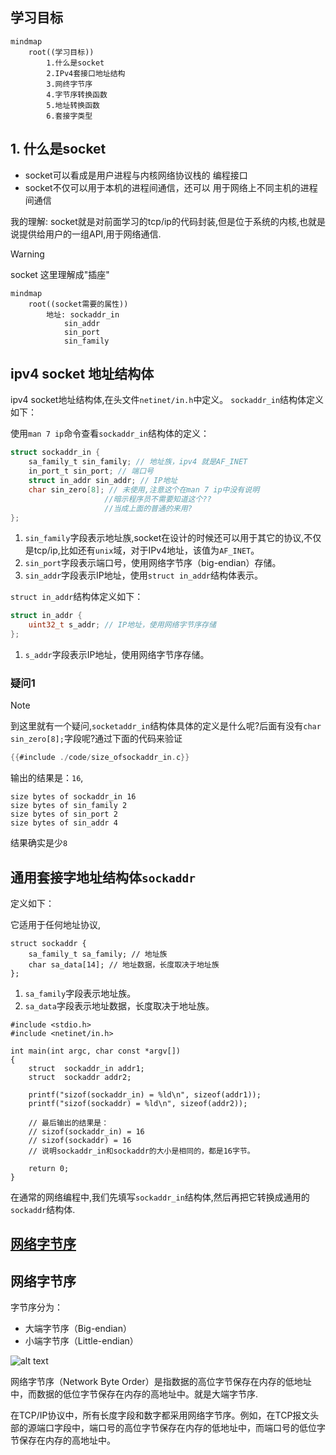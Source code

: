 ## 学习目标

```mermaid
mindmap
    root((学习目标))
        1.什么是socket
        2.IPv4套接口地址结构
        3.网终字节序
        4.字节序转换函数
        5.地址转换函数
        6.套接字类型
```
## 1. 什么是socket

- socket可以看成是用户进程与内核网络协议栈的
编程接口
- socket不仅可以用于本机的进程间通信，还可以
用于网络上不同主机的进程间通信


我的理解: socket就是对前面学习的tcp/ip的代码封装,但是位于系统的内核,也就是说提供给用户的一组API,用于网络通信.

> [!WARNING]
> socket 这里理解成"插座"

```mermaid
mindmap
    root((socket需要的属性))
        地址: sockaddr_in
            sin_addr
            sin_port
            sin_family
```

## ipv4 socket 地址结构体

ipv4 socket地址结构体,在头文件`netinet/in.h`中定义。 `sockaddr_in`结构体定义如下：

使用`man 7 ip`命令查看`sockaddr_in`结构体的定义：

```c
struct sockaddr_in {
    sa_family_t sin_family; // 地址族，ipv4 就是AF_INET
    in_port_t sin_port; // 端口号    
    struct in_addr sin_addr; // IP地址
    char sin_zero[8]; // 未使用,注意这个在man 7 ip中没有说明
                     //暗示程序员不需要知道这个??
                     //当成上面的普通的来用?
};
```




1.  `sin_family`字段表示地址族,socket在设计的时候还可以用于其它的协议,不仅是tcp/ip,比如还有`unix`域，对于IPv4地址，该值为`AF_INET`。
2.  `sin_port`字段表示端口号，使用网络字节序（big-endian）存储。
3.  `sin_addr`字段表示IP地址，使用`struct in_addr`结构体表示。

`struct in_addr`结构体定义如下：

```c
struct in_addr {
    uint32_t s_addr; // IP地址，使用网络字节序存储
};
```

1.  `s_addr`字段表示IP地址，使用网络字节序存储。

### 疑问1

> [!NOTE]
> 到这里就有一个疑问,`socketaddr_in`结构体具体的定义是什么呢?后面有没有`char sin_zero[8];`字段呢?通过下面的代码来验证

```c
{{#include ./code/size_ofsockaddr_in.c}}
```
输出的结果是：`16`,

```
size bytes of sockaddr_in 16
size bytes of sin_family 2
size bytes of sin_port 2
size bytes of sin_addr 4
```

结果确实是少`8`


## 通用套接字地址结构体`sockaddr`

定义如下：

它适用于任何地址协议,

```
struct sockaddr {
    sa_family_t sa_family; // 地址族
    char sa_data[14]; // 地址数据，长度取决于地址族
};
```

1.  `sa_family`字段表示地址族。
2.  `sa_data`字段表示地址数据，长度取决于地址族。

```
#include <stdio.h>
#include <netinet/in.h>

int main(int argc, char const *argv[])
{
    struct  sockaddr_in addr1;
    struct  sockaddr addr2;

    printf("sizof(sockaddr_in) = %ld\n", sizeof(addr1));
    printf("sizof(sockaddr) = %ld\n", sizeof(addr2));

    // 最后输出的结果是：
    // sizof(sockaddr_in) = 16
    // sizof(sockaddr) = 16
    // 说明sockaddr_in和sockaddr的大小是相同的，都是16字节。
    
    return 0;
}
```

在通常的网络编程中,我们先填写`sockaddr_in`结构体,然后再把它转换成通用的`sockaddr`结构体.

## [网络字节序](https://notes.roj.ac.cn/myNetworkProgramming/socket%E7%BC%96%E7%A8%8B.html#网络字节序)

## 网络字节序

字节序分为：

- 大端字节序（Big-endian）
- 小端字节序（Little-endian）

![alt text](2/assets/image.png)



网络字节序（Network Byte Order）是指数据的高位字节保存在内存的低地址中，而数据的低位字节保存在内存的高地址中。就是大端字节序.

在TCP/IP协议中，所有长度字段和数字都采用网络字节序。例如，在TCP报文头部的源端口字段中，端口号的高位字节保存在内存的低地址中，而端口号的低位字节保存在内存的高地址中。
